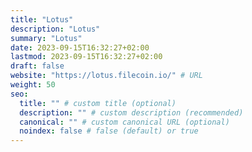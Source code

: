 ```yaml
---
title: "Lotus"
description: "Lotus"
summary: "Lotus"
date: 2023-09-15T16:32:27+02:00
lastmod: 2023-09-15T16:32:27+02:00
draft: false
website: "https://lotus.filecoin.io/" # URL
weight: 50
seo:
  title: "" # custom title (optional)
  description: "" # custom description (recommended)
  canonical: "" # custom canonical URL (optional)
  noindex: false # false (default) or true
---
```

